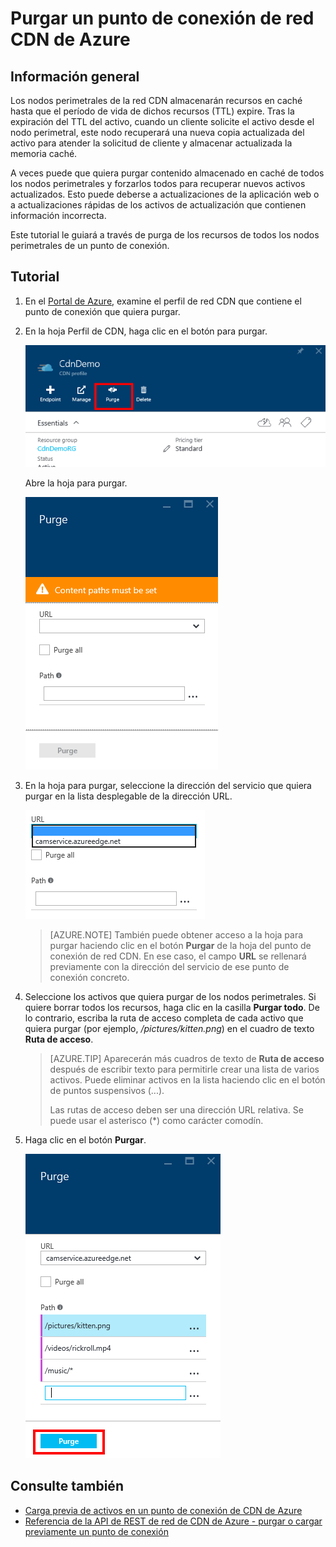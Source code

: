<properties
	pageTitle="Purgar un punto de conexión de red CDN de Azure"
	description="Obtenga información sobre cómo purgar todo el contenido almacenado en caché desde un punto de conexión de red CDN."
	services="cdn"
	documentationCenter=".NET"
	authors="camsoper"
	manager="erikre"
	editor=""/>

<tags
	ms.service="cdn"
	ms.workload="tbd"
	ms.tgt_pltfrm="na"
	ms.devlang="na"
	ms.topic="article"
	ms.date="02/25/2016" 
	ms.author="casoper"/>

# Purgar un punto de conexión de red CDN de Azure

## Información general

Los nodos perimetrales de la red CDN almacenarán recursos en caché hasta que el período de vida de dichos recursos (TTL) expire. Tras la expiración del TTL del activo, cuando un cliente solicite el activo desde el nodo perimetral, este nodo recuperará una nueva copia actualizada del activo para atender la solicitud de cliente y almacenar actualizada la memoria caché.

A veces puede que quiera purgar contenido almacenado en caché de todos los nodos perimetrales y forzarlos todos para recuperar nuevos activos actualizados. Esto puede deberse a actualizaciones de la aplicación web o a actualizaciones rápidas de los activos de actualización que contienen información incorrecta.

Este tutorial le guiará a través de purga de los recursos de todos los nodos perimetrales de un punto de conexión.

## Tutorial

1. En el [Portal de Azure](https://portal.azure.com), examine el perfil de red CDN que contiene el punto de conexión que quiera purgar.

2. En la hoja Perfil de CDN, haga clic en el botón para purgar.

	![Hoja del perfil de red CDN](./media/cdn-purge-endpoint/cdn-profile-blade.png)

	Abre la hoja para purgar.

	![Hoja de purga de red CDN](./media/cdn-purge-endpoint/cdn-purge-blade.png)

3. En la hoja para purgar, seleccione la dirección del servicio que quiera purgar en la lista desplegable de la dirección URL.

	![Formulario para purgar](./media/cdn-purge-endpoint/cdn-purge-form.png)

	> [AZURE.NOTE] También puede obtener acceso a la hoja para purgar haciendo clic en el botón **Purgar** de la hoja del punto de conexión de red CDN. En ese caso, el campo **URL** se rellenará previamente con la dirección del servicio de ese punto de conexión concreto.

4. Seleccione los activos que quiera purgar de los nodos perimetrales. Si quiere borrar todos los recursos, haga clic en la casilla **Purgar todo**. De lo contrario, escriba la ruta de acceso completa de cada activo que quiera purgar (por ejemplo, */pictures/kitten.png*) en el cuadro de texto **Ruta de acceso**.

	> [AZURE.TIP] Aparecerán más cuadros de texto de **Ruta de acceso** después de escribir texto para permitirle crear una lista de varios activos. Puede eliminar activos en la lista haciendo clic en el botón de puntos suspensivos (...).
	>
	> Las rutas de acceso deben ser una dirección URL relativa. Se puede usar el asterisco (*) como carácter comodín.

5. Haga clic en el botón **Purgar**.

	![Botón Purgar](./media/cdn-purge-endpoint/cdn-purge-button.png)


## Consulte también
- [Carga previa de activos en un punto de conexión de CDN de Azure](cdn-preload-endpoint.md)
- [Referencia de la API de REST de red de CDN de Azure - purgar o cargar previamente un punto de conexión](https://msdn.microsoft.com/library/mt634451.aspx)

<!---HONumber=AcomDC_0302_2016-->